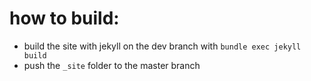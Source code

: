 # how to build:

- build the site with jekyll on the dev branch with `bundle exec jekyll build`
- push the `_site` folder to the master branch
